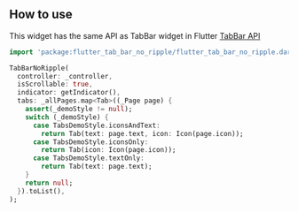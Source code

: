## How to use
This widget has the same API as TabBar widget in Flutter
[TabBar API](https://docs.flutter.io/flutter/material/TabBar-class.html)

```dart
import 'package:flutter_tab_bar_no_ripple/flutter_tab_bar_no_ripple.dart';
```

```dart
TabBarNoRipple(
  controller: _controller,
  isScrollable: true,
  indicator: getIndicator(),
  tabs: _allPages.map<Tab>((_Page page) {
    assert(_demoStyle != null);
    switch (_demoStyle) {
      case TabsDemoStyle.iconsAndText:
        return Tab(text: page.text, icon: Icon(page.icon));
      case TabsDemoStyle.iconsOnly:
        return Tab(icon: Icon(page.icon));
      case TabsDemoStyle.textOnly:
        return Tab(text: page.text);
    }
    return null;
  }).toList(),
);

```
